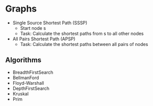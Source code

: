 # Graphs

- Single Source Shortest Path (SSSP)
  - Start node s
  - Task: Calculate the shortest paths from s to all other nodes
- All Pairs Shortest Path (APSP)
  - Task: Calculate the shortest paths between all pairs of nodes

## Algorithms

- BreadthFirstSearch
- BellmanFord
- Floyd-Warshall
- DepthFirstSearch
- Kruskal
- Prim
